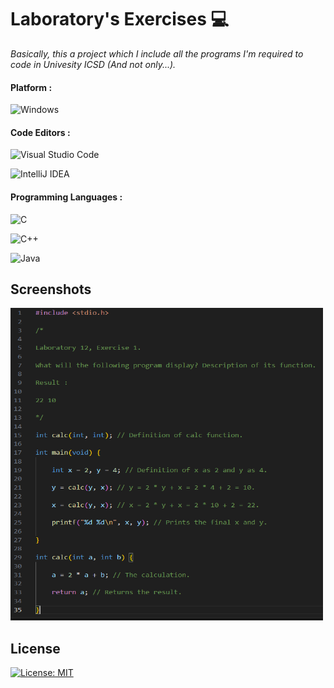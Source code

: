 # Laboratory's Exercises 💻

_Basically, this a project which I include all the programs I'm required to code in Univesity ICSD (And not only...)._

#### Platform : 

![Windows](https://img.shields.io/badge/Windows-0078D6?style=for-the-badge&logo=windows&logoColor=white)

#### Code Editors : 

![Visual Studio Code](https://img.shields.io/badge/Visual%20Studio%20Code-0078d7.svg?style=for-the-badge&logo=visual-studio-code&logoColor=white)

![IntelliJ IDEA](https://img.shields.io/badge/IntelliJIDEA-000000.svg?logo=intellij-idea&logoColor=white)

#### Programming Languages :

![C](https://img.shields.io/badge/c-%2300599C.svg?style=for-the-badge&logo=c&logoColor=white)

![C++](https://img.shields.io/badge/c++-%2300599C.svg?style=for-the-badge&logo=c%2B%2B&logoColor=white)

![Java](https://img.shields.io/badge/Java-%23ED8B00.svg?logo=openjdk&logoColor=white)


## Screenshots

<img src="img.PNG" 
     width="500" 
     height="500" />


## License

[![License: MIT](https://img.shields.io/badge/License-MIT-yellow.svg)](https://opensource.org/licenses/MIT)
